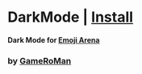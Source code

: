 # DarkMode | [Install](https://github.com/GameRoMan/wildwest/raw/refs/heads/main/EmojiArena/DarkMode/index.user.js)

#### Dark Mode for [Emoji Arena](https://www.wildwest.gg/g/MjNFBvuZtY8A)

### by [GameRoMan](https://github.com/GameRoMan)
